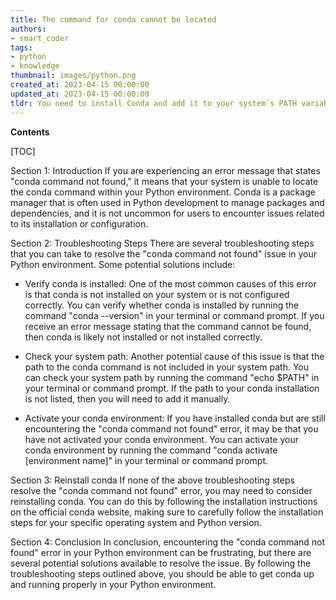 ```yaml
---
title: The command for conda cannot be located
authors:
- smart_coder
tags:
- python
- knowledge
thumbnail: images/python.png
created_at: 2023-04-15 00:00:00
updated_at: 2023-04-15 00:00:00
tldr: You need to install Conda and add it to your system`s PATH variable.
---
```


**Contents**

[TOC]

Section 1: Introduction
If you are experiencing an error message that states "conda command not found," it means that your system is unable to locate the conda command within your Python environment. Conda is a package manager that is often used in Python development to manage packages and dependencies, and it is not uncommon for users to encounter issues related to its installation or configuration.

Section 2: Troubleshooting Steps
There are several troubleshooting steps that you can take to resolve the "conda command not found" issue in your Python environment. Some potential solutions include:

- Verify conda is installed: One of the most common causes of this error is that conda is not installed on your system or is not configured correctly. You can verify whether conda is installed by running the command "conda --version" in your terminal or command prompt. If you receive an error message stating that the command cannot be found, then conda is likely not installed or not installed correctly.

- Check your system path: Another potential cause of this issue is that the path to the conda command is not included in your system path. You can check your system path by running the command "echo $PATH" in your terminal or command prompt. If the path to your conda installation is not listed, then you will need to add it manually.

- Activate your conda environment: If you have installed conda but are still encountering the "conda command not found" error, it may be that you have not activated your conda environment. You can activate your conda environment by running the command "conda activate [environment name]" in your terminal or command prompt.

Section 3: Reinstall conda
If none of the above troubleshooting steps resolve the "conda command not found" error, you may need to consider reinstalling conda. You can do this by following the installation instructions on the official conda website, making sure to carefully follow the installation steps for your specific operating system and Python version.

Section 4: Conclusion
In conclusion, encountering the "conda command not found" error in your Python environment can be frustrating, but there are several potential solutions available to resolve the issue. By following the troubleshooting steps outlined above, you should be able to get conda up and running properly in your Python environment.
